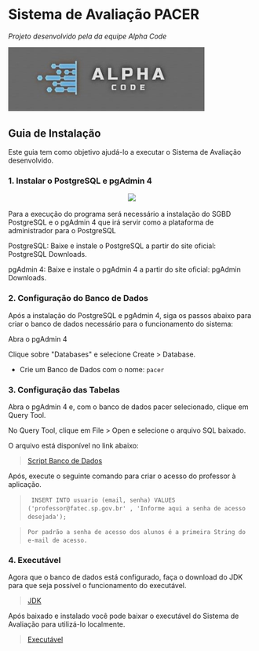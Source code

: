 # Sistema de Avaliação PACER

<i>Projeto desenvolvido pela da equipe Alpha Code</i>

<div style="text-align: left;">
<img src="/documentacao/Imagens/logo.png" alt="AlphaCode" width="400
">
</div>

## Guia de Instalação

Este guia tem como objetivo ajudá-lo a executar o Sistema de Avaliação desenvolvido.

### 1. Instalar o PostgreSQL e pgAdmin 4

<p align="center">
  <a href="https://skillicons.dev">
    <img src="https://skillicons.dev/icons?i=postgres" />
  </a>
</p>

Para a execução do programa será necessário a instalação do SGBD PostgreSQL e o pgAdmin 4 que irá servir como a
plataforma de administrador para o PostgreSQL

PostgreSQL:
Baixe e instale o PostgreSQL a partir do site oficial: PostgreSQL Downloads.

pgAdmin 4:
Baixe e instale o pgAdmin 4 a partir do site oficial: pgAdmin Downloads.

### 2. Configuração do Banco de Dados

Após a instalação do PostgreSQL e pgAdmin 4, siga os passos abaixo para criar o banco de dados necessário para o
funcionamento do sistema:

Abra o pgAdmin 4

Clique sobre "Databases" e selecione Create > Database.

- Crie um Banco de Dados com o nome: `pacer`

### 3. Configuração das Tabelas

Abra o pgAdmin 4 e, com o banco de dados pacer selecionado, clique em Query Tool.

No Query Tool, clique em File > Open e selecione o arquivo SQL baixado.

O arquivo está disponível no link abaixo:

> [Script Banco de Dados](../SchemaSQL/Schema.sql)

Após, execute o seguinte comando para criar o acesso do professor à aplicação.

>` INSERT INTO usuario (email, senha) VALUES ('professor@fatec.sp.gov.br' , 'Informe aqui a senha de acesso desejada');`

> `Por padrão a senha de acesso dos alunos é a primeira String do e-mail de acesso.`

### 4. Executável

Agora que o banco de dados está configurado, faça o download do JDK para que seja possível o funcionamento do executável.

> [JDK](https://www.oracle.com/br/java/technologies/downloads/)

Após baixado e instalado você pode baixar o executável do Sistema de Avaliação para utilizá-lo
localmente.

> [Executável](/out/artifacts/PacerAlphaCode_jar)



